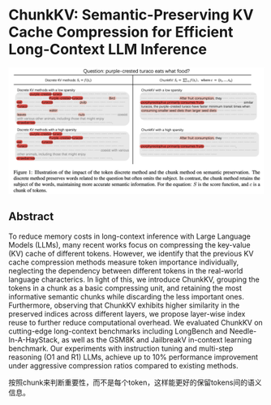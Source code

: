 # ChunkKV: Semantic-Preserving KV Cache Compression for Efficient Long-Context LLM Inference

<p align="center">
<img src="fig1.png" width="600" title="blank">
</p>

## Abstract

To reduce memory costs in long-context inference with Large Language Models
(LLMs), many recent works focus on compressing the key-value (KV) cache of
different tokens. However, we identify that the previous KV cache compression
methods measure token importance individually, neglecting the dependency
between different tokens in the real-world language characterics. In light of
this, we introduce ChunkKV, grouping the tokens in a chunk as a basic
compressing unit, and retaining the most informative semantic chunks while
discarding the less important ones. Furthermore, observing that ChunkKV
exhibits higher similarity in the preserved indices across different layers, we
propose layer-wise index reuse to further reduce computational overhead. We
evaluated ChunkKV on cutting-edge long-context benchmarks including LongBench
and Needle-In-A-HayStack, as well as the GSM8K and JailbreakV in-context
learning benchmark. Our experiments with instruction tuning and multi-step
reasoning (O1 and R1) LLMs, achieve up to 10\% performance improvement under
aggressive compression ratios compared to existing methods.

按照chunk来判断重要性，而不是每个token，这样能更好的保留tokens间的语义信息。